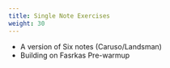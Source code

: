 ```yaml
---
title: Single Note Exercises
weight: 30
---
```


- A version of Six notes (Caruso/Landsman)
- Building on Fasrkas Pre-warmup
